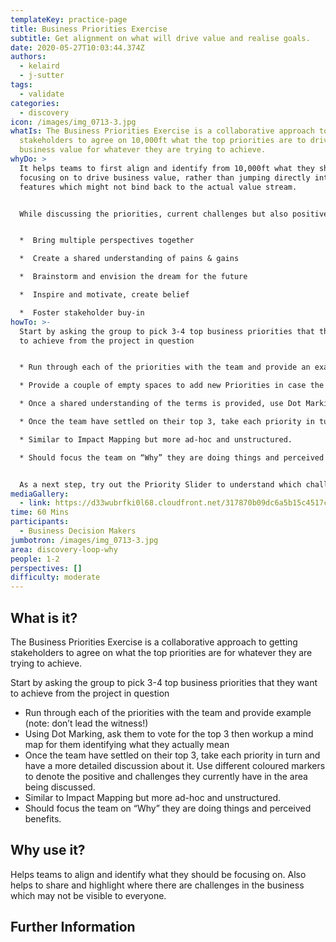 ```yaml
---
templateKey: practice-page
title: Business Priorities Exercise
subtitle: Get alignment on what will drive value and realise goals.
date: 2020-05-27T10:03:44.374Z
authors:
  - kelaird
  - j-sutter
tags:
  - validate
categories: 
  - discovery
icon: /images/img_0713-3.jpg
whatIs: The Business Priorities Exercise is a collaborative approach to getting
  stakeholders to agree on 10,000ft what the top priorities are to drive
  business value for whatever they are trying to achieve.
whyDo: >
  It helps teams to first align and identify from 10,000ft what they should be
  focusing on to drive business value, rather than jumping directly into
  features which might not bind back to the actual value stream. 


  While discussing the priorities, current challenges but also positives can come to light which may not have been visible to everyone.


  *  Bring multiple perspectives together

  *  Create a shared understanding of pains & gains

  *  Brainstorm and envision the dream for the future

  *  Inspire and motivate, create belief

  *  Foster stakeholder buy-in
howTo: >-
  Start by asking the group to pick 3-4 top business priorities that they want
  to achieve from the project in question


  * Run through each of the priorities with the team and provide an example (note: don’t lead the witness!). Have an open discussion on what the participants understand under the term and start to frame it more clearly.

  * Provide a couple of empty spaces to add new Priorities in case the team is missing something

  * Once a shared understanding of the terms is provided, use Dot Marking. Ask them to vote for the top 3 then workup a mind map for them identifying what they actually mean

  * Once the team have settled on their top 3, take each priority in turn and have a more detailed discussion about it. Use different coloured markers to denote the positive and challenges they currently have and the future hopes in the area being discussed.

  * Similar to Impact Mapping but more ad-hoc and unstructured.

  * Should focus the team on “Why” they are doing things and perceived benefits.


  As a next step, try out the Priority Slider to understand which challenges and hopes are most important for the participants.
mediaGallery:
  - link: https://d33wubrfki0l68.cloudfront.net/317870b09dc6a5b15c4517c141c82366ddde8596/e1070/images/img_0713-3.jpg
time: 60 Mins
participants:
  - Business Decision Makers
jumbotron: /images/img_0713-3.jpg
area: discovery-loop-why
people: 1-2
perspectives: []
difficulty: moderate
---
```

## What is it?

The Business Priorities Exercise is a collaborative approach to getting stakeholders to agree on what the top priorities are for whatever they are trying to achieve.

Start by asking the group to pick 3-4 top business priorities that they want to achieve from the project in question

* Run through each of the priorities with the team and provide example (note: don’t lead the witness!)
* Using Dot Marking, ask them to vote for the top 3 then workup a mind map for them identifying what they actually mean
* Once the team have settled on their top 3, take each priority in turn and have a more detailed discussion about it.  Use different coloured markers to denote the positive and challenges they currently have in the area being discussed.
* Similar to Impact Mapping but more ad-hoc and unstructured.
* Should focus the team on “Why” they are doing things and perceived benefits.

## Why use it?

Helps teams to align and identify what they should be focusing on.  Also helps to share and highlight where there are challenges in the business which may not be visible to everyone.

## Further Information
